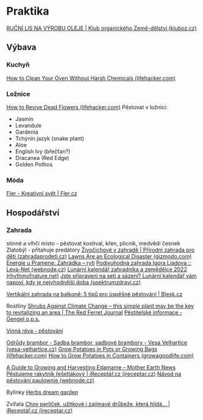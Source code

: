 # Praktika


[RUČNÍ LIS NA VÝROBU OLEJE | Klub organického Země-dělství (kluboz.cz)](https://www.kluboz.cz/kluboz/eshop/6-1-RUCNI-LIS-NA-VYROBU-OLEJE)


## Výbava


### Kuchyň

[How to Clean Your Oven Without Harsh Chemicals (lifehacker.com)](https://lifehacker.com/how-to-clean-your-oven-1843381506)



### Ložnice
[How to Revive Dead Flowers (lifehacker.com)](https://lifehacker.com/how-to-revive-dead-flowers-1795580892)
Pěstovat v ložnici:
- Jasmín
- Levandule
- Gardenia
- Tchýnin jazyk (snake plant)
- Aloe
- English Ivy (břečťan?)
- Dracanea (Red Edge)
- Golden Pothos

### Móda

[Fler - Kreativní svět | Fler.cz](https://www.fler.cz/)


## Hospodářství

### Zahrada
stinné a vlhčí místo - pěstovat kostival, křen, plicník, medvědí česnek
Zlatobýl - přitahuje predátory
[Živočichové v zahradě | Přírodní zahrada pro děti (zahradaprodeti.cz)](http://zahradaprodeti.cz/zivocichove-v-zahrade/)
[Lawns Are an Ecological Disaster (gizmodo.com)](https://gizmodo.com/lawns-are-an-ecological-disaster-1826070720)
[Energie u Pramene: Zahrádka – rytí](https://energieupramene.blogspot.com/2012/10/zahradka-ryti.html)
[Podivuhodná zahrada Igora Ljadova :: Leva-Net (webnode.cz)](http://leva-net.webnode.cz/products/podivuhodna-zahrada-igora-ljadova/)
[Lunární kalendář zahradníka a zemědělce 2022 (rhythmofnature.net)](https://cz.rhythmofnature.net/index.php/zahradnicky-kalendar)
[Jste připraveni na setí a sázení? Lunární kalendář vám napoví, kdy je nejvhodnější doba (spektrumzdravi.cz)](https://www.spektrumzdravi.cz/bydleni-zahrada/jste-pripraveni-na-seti-a-sazeni-lunarni-kalendar-vam-napovi-kdy-je-nejvhodnejsi-doba)

[Vertikální zahrada na balkoně: 5 tipů pro úspěšné pěstování | Blesk.cz](https://hobby.blesk.cz/clanek/hobby-zahrada/310927/vyzente-zahony-do-vysky-5-kroku-jak-zalozit-vertikalni-zahradu-i-na-malem-balkone.html)

Rostliny
[Shrubs Against Climate Change – this simple plant may be the key to revitalizing an area | The Red Ferret Journal](https://www.redferret.net/shrubs-against-climate-change-this-simple-plant-may-be-the-key-to-revitalizing-an-area/)
[Pěstitelské informace - Gengel o.p.s.](http://gengel.cz/content/8-pestitelske-informace)

[Vinná réva - pěstování](http://www.zahradkarjerome.cz/reva.html)

[Odrůdy brambor - Sadba brambor, sadbové brambory - Vesa Velhartice (vesa-velhartice.cz)](http://www.vesa-velhartice.cz/cz/odrudy-brambor.htm?list_param[from]=6&last=1)
[Grow Potatoes in Pots or Growing Bags (lifehacker.com)](https://lifehacker.com/how-to-grow-potatoes-in-pots-or-growing-bags-1789621875)
[How to Grow Potatoes in Containers (growagoodlife.com)](https://growagoodlife.com/grow-potatoes-containers/)

[A Guide to Growing and Harvesting Edamame – Mother Earth News](https://www.motherearthnews.com/organic-gardening/growing-and-harvesting-edamame-zmaz02jjzgoe)
[Pěstujeme rakytník řešetlákový | iReceptář.cz (ireceptar.cz)](https://www.ireceptar.cz/zahrada/pestujeme-rakytnik-resetlakovy.html)
[Návod na pěstování paulownie (webnode.cz)](https://rogl.webnode.cz/paulownia/navod-na-pestovani/)

Bylinky
[Herbs dream garden](https://lifehacker.com/top-10-ways-to-get-your-dream-garden-ready-this-year-1691415272?utm_source=feedburner&utm_medium=feed&utm_campaign=Feed%3A+lifehacker%2Ffull+%28Lifehacker%29)

Zvířata
[Chov perliček, užitkové i zajímavé drůbeže, která hlídá… | iReceptář.cz (ireceptar.cz)](https://www.ireceptar.cz/zvirata/chov-perlicek-uzitkove-i-zajimave-drubeze-ktera-hlida-zahradu.html)



